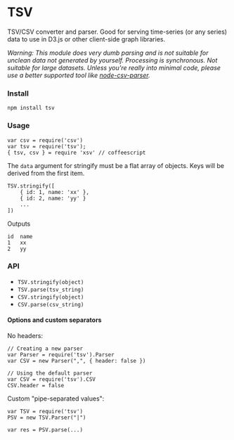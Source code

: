 TSV
===

TSV/CSV converter and parser. Good for serving time-series (or any series) data to use in D3.js or other client-side graph libraries.

*Warning: This module does very dumb parsing and is not suitable for unclean data not generated by yourself.
Processing is synchronous. Not suitable for large datasets. Unless you're really into minimal code, please use a better supported 
tool like [node-csv-parser](http://npmjs.org/node-csv-parser).*

### Install

    npm install tsv

### Usage

    var csv = require('csv')
    var tsv = require('tsv');
    { tsv, csv } = require 'xsv' // coffeescript

The `data` argument for stringify must be a flat array of objects. Keys will be derived from the first item.

    TSV.stringify([
        { id: 1, name: 'xx' },
        { id: 2, name: 'yy' }
        ...
    ])

Outputs

    id  name
    1   xx
    2   yy

### API

- `TSV.stringify(object)`
- `TSV.parse(tsv_string)`
- `CSV.stringify(object)`
- `CSV.parse(csv_string)`

#### Options and custom separators

No headers:

    // Creating a new parser
    var Parser = require('tsv').Parser
    var CSV = new Parser(",", { header: false })

    // Using the default parser
    var CSV = require('tsv').CSV
    CSV.header = false

Custom "pipe-separated values":

    var TSV = require('tsv')
    PSV = new TSV.Parser("|")

    var res = PSV.parse(...)
    
